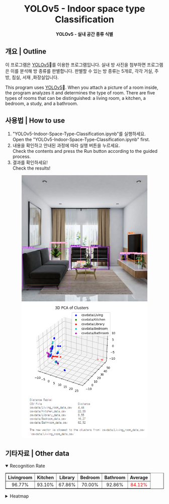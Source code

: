 <div align="center">

# YOLOv5 - Indoor space type Classification
**YOLOv5 - 실내 공간 종류 식별**

</div>

## 개요 | Outline

이 프로그램은 [YOLOv5](https://docs.ultralytics.com/yolov5)🚀를 이용한 프로그램입니다. 실내 방 사진을 첨부하면 프로그램은 이를 분석해 방 종류를 판별합니다. 판별할 수 있는 방 종류는 5개로, 각각 거실, 주방, 침실, 서재 ,화장실입니다.

This program uses [YOLOv5](https://docs.ultralytics.com/yolov5)🚀. When you attach a picture of a room inside, the program analyzes it and determines the type of room. There are five types of rooms that can be distinguished: a living room, a kitchen, a bedroom, a study, and a bathroom.

## 사용법 | How to use

1. "YOLOv5-Indoor-Space-Type-Classification.ipynb"를 실행하세요.<br>Open the "YOLOv5-Indoor-Space-Type-Classification.ipynb" first.
2. 내용을 확인하고 안내된 과정에 따라 실행 버튼을 누르세요.<br>Check the contents and press the Run button according to the guided process.
3. 결과를 확인하세요!<br>Check the results!

<div align="center">
  <img src="./img/test.jpg" width="400px" height="auto">
  <img src="./img/result.png" width="400px" height="auto">
</div>

## 기타자료 | Other data

<details open>
  <summary>Recognition Rate</summary>
  <table border="1" table-layout="fixed">
  	<th align="center">Livingroom</th>
  	<th align="center">Kitchen</th>
    <th align="center">Library</th>
  	<th align="center">Bedroom</th>
    <th align="center">Bathroom</th>
  	<th align="center">Average</th>
  	<tr align="center"><!-- 첫번째 줄 시작 -->
      <td>96.77%</td>
      <td>93.10%</td>
      <td>67.86%</td>
      <td>70.00%</td>
      <td>92.86%</td>
      <td>
        <span style="color:red">84.12%</span>
      </td>
  	</tr><!-- 첫번째 줄 끝 -->
  </table>
</details>

<details close>
  <summary>Heatmap</summary>
  분석에 사용된 자료를 볼 수 있습니다. heatmap 문서를 확인하세요.
</details>

